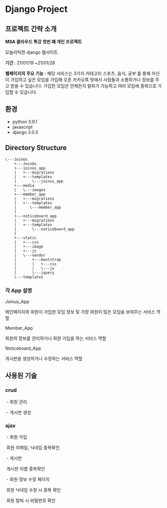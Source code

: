 # Django Project 



## 프로젝트 간략 소개

**MSA 클라우드 특강 첫번 째 개인 프로젝트**

모놀리틱한 django 웹사이트

**기간** : 21/01/19 ~21/01/28

**웹페이지의 주요 기능** : 해당 서비스는 3가지 카테고리 스포츠, 음식, 공부 를 통해 자신이 가입하고 싶은 모임을 가입해 오픈 카카오톡 방에서 사람들과 소통하거나 정보를 주고 받을 수 있습니다. 가입한 모임은 언제든지 탈퇴가 가능하고 여러 모임에 중복으로 가입할 수 있습니다.





## 환경

- python 3.9.1
- javascript
- django 3.0.5



## Directory Structure

```
\---JoinUs
    +---JoinUs
    +---joinus_app
    |   +---migrations
    |   +---templates
    |       \---joinus_app
    +---media
    |   \---images
    +---member_app
    |   +---migrations
    |   +---templates
    |      \---member_app
    |   
    +---noticeboard_app
    |   +---migrations
    |   +---templates
    |       \---noticeboard_app
    |   
    +---static
    |   +---css
    |   +---image
    |   +---js
    |   \---vendor
    |       +---bootstrap
    |       |   +---css
    |       |   \---js
    |       \---jquery
    \---templates
```

### 각 App 설명

Joinus_App

메인페이지와 회원이 가입한 모임 정보 및 가장 회원이 많은 모임을 보여주는 서비스 역할 

Member_App

회원의 정보를 관리하거나 회원 가입을 하는 서비스 역할

Noticeboard_App

게시판을 생성하거나 수정하는 서비스 역할



##  사용된 기술 



### crud

​	- 회원 관리 

​	- 게시판 생성 

### ajax

​	- 회원 가입 

​			회원 이메일, 닉네임 중복확인

​	- 게시판 

​			게시판 이름  중복확인

​	- 회원 정보 수정 페이지

​			회원 닉네임 수정 시 중복 확인

​			회원 탈퇴 시 비밀번호 확인

